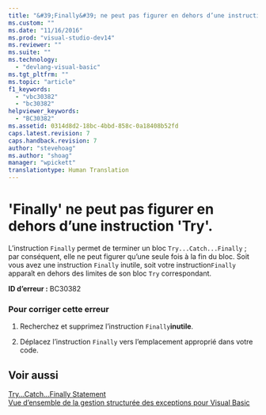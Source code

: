```yaml
---
title: "&#39;Finally&#39; ne peut pas figurer en dehors d’une instruction&#160;&#39;Try&#39;. | Microsoft Docs"
ms.custom: ""
ms.date: "11/16/2016"
ms.prod: "visual-studio-dev14"
ms.reviewer: ""
ms.suite: ""
ms.technology: 
  - "devlang-visual-basic"
ms.tgt_pltfrm: ""
ms.topic: "article"
f1_keywords: 
  - "vbc30382"
  - "bc30382"
helpviewer_keywords: 
  - "BC30382"
ms.assetid: 0314d8d2-18bc-4bbd-858c-0a18408b52fd
caps.latest.revision: 7
caps.handback.revision: 7
author: "stevehoag"
ms.author: "shoag"
manager: "wpickett"
translationtype: Human Translation
---
```

# &#39;Finally&#39; ne peut pas figurer en dehors d’une instruction&#160;&#39;Try&#39;.
L’instruction `Finally` permet de terminer un bloc `Try...Catch...Finally` ; par conséquent, elle ne peut figurer qu’une seule fois à la fin du bloc. Soit vous avez une instruction `Finally` inutile, soit votre instruction`Finally` apparaît en dehors des limites de son bloc `Try` correspondant.  
  
 **ID d’erreur :** BC30382  
  
### Pour corriger cette erreur  
  
1.  Recherchez et supprimez l’instruction `Finally`**inutile**.  
  
2.  Déplacez l’instruction `Finally` vers l’emplacement approprié dans votre code.  
  
## Voir aussi  
 [Try...Catch...Finally Statement](../../visual-basic/language-reference/statements/try-catch-finally-statement.md)   
 [Vue d’ensemble de la gestion structurée des exceptions pour Visual Basic](http://msdn.microsoft.com/fr-fr/bb81af80-a735-4873-9711-6151a48e418a)